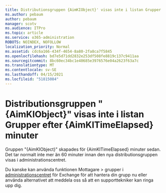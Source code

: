 ```yaml
---
title: Distributionsgruppen {AimKIObject}' visas inte i listan Grupper efter {AimKITimeElapsed} minuter
ms.author: pebaum
author: pebaum
manager: scotv
ms.audience: ITPro
ms.topic: article
ms.service: o365-administration
ROBOTS: NOINDEX, NOFOLLOW
localization_priority: Normal
ms.assetid: cdc6a166-434f-4654-8a80-2fa8ca7f5845
ms.openlocfilehash: bd7e5d71dd2832e253df508fe8819c137c9411aa
ms.sourcegitcommit: 8bc60ec34bc1e40685e3976576e04a2623f63a7c
ms.translationtype: MT
ms.contentlocale: sv-SE
ms.lasthandoff: 04/15/2021
ms.locfileid: "51815084"
---
```

# <a name="distribution-group-aimkiobject-not-showing-in-groups-list-after-aimkitimeelapsed-minutes"></a>Distributionsgruppen "{AimKIObject}" visas inte i listan Grupper efter {AimKITimeElapsed} minuter

Gruppen "{AimKIObject}" skapades för {AimKITimeElapsed} minuter sedan. Det tar normalt inte mer än 60 minuter innan den nya distributionsgruppen visas i administrationscentret.
  
Du kanske kan använda funktionen Mottagare > grupper i [administrationscentret](https://outlook.office365.com/ecp/?rfr=Admin_o365&amp;exsvurl=1&amp;mkt=en-US.aspx) för Exchange för att hantera din grupp nu eller använda alternativet att meddela oss så att en supporttekniker kan ringa upp dig. 
  